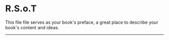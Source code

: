 # R.S.o.T

This file file serves as your book's preface, a great place to describe your book's content and ideas.

---

